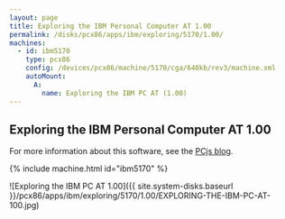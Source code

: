 ```yaml
---
layout: page
title: Exploring the IBM Personal Computer AT 1.00
permalink: /disks/pcx86/apps/ibm/exploring/5170/1.00/
machines:
  - id: ibm5170
    type: pcx86
    config: /devices/pcx86/machine/5170/cga/640kb/rev3/machine.xml
    autoMount:
      A:
        name: Exploring the IBM PC AT (1.00)
---
```


Exploring the IBM Personal Computer AT 1.00
-------------------------------------------

For more information about this software, see the [PCjs blog](/blog/2018/04/01/).

{% include machine.html id="ibm5170" %}

![Exploring the IBM PC AT 1.00]({{ site.system-disks.baseurl }}/pcx86/apps/ibm/exploring/5170/1.00/EXPLORING-THE-IBM-PC-AT-100.jpg)
